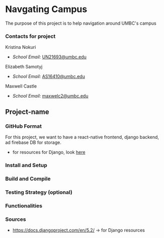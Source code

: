# Navgating Campus

The purpose of this project is to help navigation around UMBC's campus

### Contacts for project

Kristina Nokuri
- *School Email:* UN21693@umbc.edu


Elizabeth Samotyj
- *School Email:* AS16410@umbc.edu

Maxwell Castle
- *School Email:* maxwelc2@umbc.edu

## Project-name

### GitHub Format
For this project, we want to have a react-native frontend, django backend, ad firebase DB for storage. 

- for resources for Django, look [here](https://docs.djangoproject.com/en/5.2/) 


### Install and Setup

### Build and Compile

### Testing Strategy (optional)

### Functionalities

### Sources

- https://docs.djangoproject.com/en/5.2/ -> for Django resources

